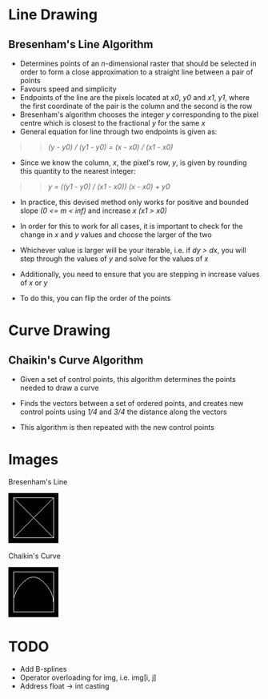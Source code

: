 # Line Drawing
## Bresenham's Line Algorithm
- Determines points of an *n*-dimensional raster that should be selected in order to form a close approximation to a straight line between a pair of points
- Favours speed and simplicity
- Endpoints of the line are the pixels located at *x0*, *y0* and *x1*, *y1*, where the first coordinate of the pair is the column and the second is the row
- Bresenham's algorithm chooses the integer *y* corresponding to the pixel centre which is closest to the fractional *y* for the same *x*
- General equation for line through two endpoints is given as:

>> *(y - y0) / (y1 - y0) = (x - x0) / (x1 - x0)*

- Since we know the column, *x*, the pixel's row, *y*, is given by rounding this quantity to the nearest integer:

>> *y = ((y1 - y0) / (x1 - x0)) (x - x0) + y0*

- In practice, this devised method only works for positive and bounded slope *(0 <= m < inf)* and increase *x* *(x1 > x0)*

- In order for this to work for all cases, it is important to check for the change in *x* and *y* values and choose the larger of the two

- Whichever value is larger will be your iterable, i.e. if *dy > dx*, you will step through the values of *y* and solve for the values of *x*

- Additionally, you need to ensure that you are stepping in increase values of *x* or *y*

- To do this, you can flip the order of the points

# Curve Drawing
## Chaikin's Curve Algorithm
- Given a set of control points, this algorithm determines the points needed to draw a curve

- Finds the vectors between a set of ordered points, and creates new control points using *1/4* and *3/4* the distance along the vectors

- This algorithm is then repeated with the new control points

# Images
Bresenham's Line

![alt text](https://github.com/gcorcorann/curves/blob/master/lines.png)

Chaikin's Curve

![alt text](https://github.com/gcorcorann/curves/blob/master/curves.png)

# TODO
- Add B-splines
- Operator overloading for img, i.e. img[i, j]
- Address float -> int casting
